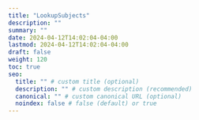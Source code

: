 ```yaml
---
title: "LookupSubjects"
description: ""
summary: ""
date: 2024-04-12T14:02:04-04:00
lastmod: 2024-04-12T14:02:04-04:00
draft: false
weight: 120
toc: true
seo:
  title: "" # custom title (optional)
  description: "" # custom description (recommended)
  canonical: "" # custom canonical URL (optional)
  noindex: false # false (default) or true
---
```

